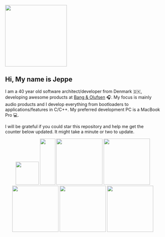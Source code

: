 <img width="200" src="https://dl.dropboxusercontent.com/s/qck6gfatsljt7ub/hi.png?dl=0"></img>

## Hi, My name is Jeppe

I am a 40 year old software architect/developer from Denmark 🇩🇰, developing awesome products at [Bang & Olufsen](https://www.bang-olufsen.com/) 🎧. My focus is mainly audio products and I develop everything from bootloaders to applications/features in C/C++. My preferred development PC is a MacBook Pro 💻.

I will be grateful if you could star this repository and help me get the counter below updated. It might take a minute or two to update.

<p align="center">
    <img height="75" src="https://dl.dropboxusercontent.com/s/98hrv39reetuunh/thumbs-up.png?dl=0"></img>
    <img width="50" height="150" src="https://dl.dropboxusercontent.com/s/kgnquhegw60j857/white.png?dl=0"></img>
    <img width="150" height="150" src="https://dl.dropboxusercontent.com/s/ki3z5ws0vjrxbap/giphy4.gif?dl=0"></img>
    <img width="150" height="150" src="https://dl.dropboxusercontent.com/s/wlf7uqfgz8f64dg/giphy3.gif?dl=0"></img>
    <img width="150" height="150" src="https://dl.dropboxusercontent.com/s/rm4s99r7rmkprju/giphy2.gif?dl=0"></img>
    <img width="150" height="150" src="https://dl.dropboxusercontent.com/s/7j6sji2xh82wiil/giphy1.gif?dl=0"></img>
    <img width="150" height="150" src="https://dl.dropboxusercontent.com/s/5lpx9a386ux24e6/giphy0.gif?dl=0"></img>
</p>
